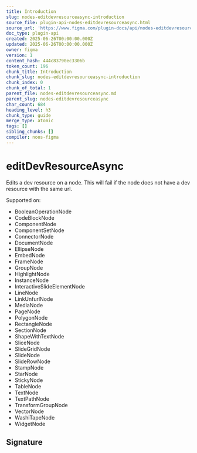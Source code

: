 ```yaml
---
title: Introduction
slug: nodes-editdevresourceasync-introduction
source_file: plugin-api-nodes-editdevresourceasync.html
source_url: 'https://www.figma.com/plugin-docs/api/nodes-editdevresourceasync/'
doc_type: plugin-api
created: 2025-06-26T00:00:00.000Z
updated: 2025-06-26T00:00:00.000Z
owner: figma
version: 1
content_hash: 444c83790ec3306b
token_count: 196
chunk_title: Introduction
chunk_slug: nodes-editdevresourceasync-introduction
chunk_index: 0
chunk_of_total: 1
parent_file: nodes-editdevresourceasync.md
parent_slug: nodes-editdevresourceasync
char_count: 684
heading_level: h3
chunk_type: guide
merge_type: atomic
tags: []
sibling_chunks: []
compiler: noos-figma
---
```


# editDevResourceAsync

Edits a dev resource on a node. This will fail if the node does not have a dev resource with the same url.

 Supported on:

- BooleanOperationNode
- CodeBlockNode
- ComponentNode
- ComponentSetNode
- ConnectorNode
- DocumentNode
- EllipseNode
- EmbedNode
- FrameNode
- GroupNode
- HighlightNode
- InstanceNode
- InteractiveSlideElementNode
- LineNode
- LinkUnfurlNode
- MediaNode
- PageNode
- PolygonNode
- RectangleNode
- SectionNode
- ShapeWithTextNode
- SliceNode
- SlideGridNode
- SlideNode
- SlideRowNode
- StampNode
- StarNode
- StickyNode
- TableNode
- TextNode
- TextPathNode
- TransformGroupNode
- VectorNode
- WashiTapeNode
- WidgetNode

## Signature
